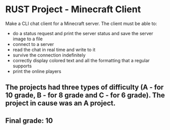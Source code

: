 # **RUST Project - Minecraft Client**

Make a CLI chat client for a Minecraft server. The client must be able to:

- do a status request and print the server status and save the server image to a file
- connect to a server
- read the chat in real time and write to it
- survive the connection indefinitely
- correctly display colored text and all the formatting that a regular supports
- print the online players

## The projects had three types of difficulty (A - for 10 grade, B - for 8 grade and C - for 6 grade). The project in cause was an A project.

## Final grade: 10
